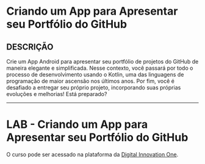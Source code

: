 # Criando um App para Apresentar seu Portfólio do GitHub

## DESCRIÇÃO

Crie um App Android para apresentar seu portfólio de projetos do GitHub de maneira elegante e simplificada. Nesse contexto, você passará por todo o processo de desenvolvimento usando o Kotlin, uma das linguagens de programação de maior ascensão nos últimos anos. Por fim, você é desafiado a entregar seu próprio projeto, incorporando suas próprias evoluções e melhorias! Está preparado?

---

# LAB - Criando um App para Apresentar seu Portfólio do GitHub
O curso pode ser acessado na plataforma da [Digital Innovation One](https://digitalinnovation.one/).


